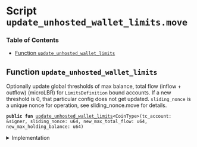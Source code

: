 
<a name="SCRIPT"></a>

# Script `update_unhosted_wallet_limits.move`

### Table of Contents

-  [Function `update_unhosted_wallet_limits`](#SCRIPT_update_unhosted_wallet_limits)



<a name="SCRIPT_update_unhosted_wallet_limits"></a>

## Function `update_unhosted_wallet_limits`

Optionally update global thresholds of max balance, total flow (inflow + outflow) (microLBR)
for
<code>LimitsDefinition</code> bound accounts.
If a new threshold is 0, that particular config does not get updated.
<code>sliding_nonce</code> is a unique nonce for operation, see sliding_nonce.move for details.


<pre><code><b>public</b> <b>fun</b> <a href="#SCRIPT_update_unhosted_wallet_limits">update_unhosted_wallet_limits</a>&lt;CoinType&gt;(tc_account: &signer, sliding_nonce: u64, new_max_total_flow: u64, new_max_holding_balance: u64)
</code></pre>



<details>
<summary>Implementation</summary>


<pre><code><b>fun</b> <a href="#SCRIPT_update_unhosted_wallet_limits">update_unhosted_wallet_limits</a>&lt;CoinType&gt;(
    tc_account: &signer,
    sliding_nonce: u64,
    new_max_total_flow: u64,
    new_max_holding_balance: u64,
) {
    <a href="../../modules/doc/SlidingNonce.md#0x1_SlidingNonce_record_nonce_or_abort">SlidingNonce::record_nonce_or_abort</a>(tc_account, sliding_nonce);
    <a href="../../modules/doc/AccountLimits.md#0x1_AccountLimits_update_limits_definition">AccountLimits::update_limits_definition</a>(tc_account, new_max_total_flow, new_max_holding_balance);
}
</code></pre>



</details>
